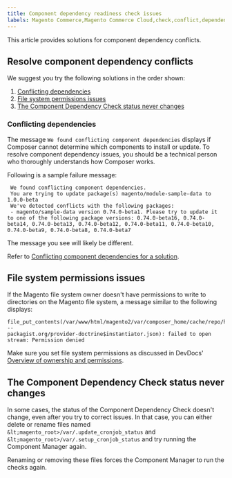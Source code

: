 ```yaml
---
title: Component dependency readiness check issues
labels: Magento Commerce,Magento Commerce Cloud,check,conflict,dependency,how to,readiness
---
```


This article provides solutions for component dependency conflicts.

## Resolve component dependency conflicts

We suggest you try the following solutions in the order shown:

1. [Conflicting dependencies](#trouble-depend-conflict)
1. [File system permissions issues](#trouble-depend-permission)
1. [The Component Dependency Check status never changes](#trouble-depend-state)

### Conflicting dependencies

The message `` We found conflicting component dependencies `` displays if Composer cannot determine which components to install or update. To resolve component dependency issues, you should be a technical person who thoroughly understands how Composer works.

Following is a sample failure message:

<pre><code class="language-terminal"> We found conflicting component dependencies.
 You are trying to update package(s) magento/module-sample-data to 1.0.0-beta
 We've detected conflicts with the following packages:
 - magento/sample-data version 0.74.0-beta1. Please try to update it to one of the following package versions: 0.74.0-beta16, 0.74.0-beta14, 0.74.0-beta13, 0.74.0-beta12, 0.74.0-beta11, 0.74.0-beta10, 0.74.0-beta9, 0.74.0-beta8, 0.74.0-beta7</code></pre>

<p class="info">The message you see will likely be different.</p>

Refer to [Conflicting component dependencies for a solution](https://support.magento.com/hc/en-us/articles/360033204651).

## File system permissions issues

If the Magento file system owner doesn't have permissions to write to directories on the Magento file system, a message similar to the following displays:

<pre><code class="language-terminal">file_put_contents(/var/www/html/magento2/var/composer_home/cache/repo/https---
packagist.org/provider-doctrine$instantiator.json): failed to open stream: Permission denied</code></pre>

Make sure you set file system permissions as discussed in DevDocs' [Overview of ownership and permissions](https://devdocs.magento.com/guides/v2.3/install-gde/prereq/file-sys-perms-over.html).

## The Component Dependency Check status never changes

In some cases, the status of the Component Dependency Check doesn't change, even after you try to correct issues. In that case, you can either delete or rename files named `` &lt;magento_root>/var/.update_cronjob_status `` and `` &lt;magento_root>/var/.setup_cronjob_status `` and try running the Component Manager again.

Renaming or removing these files forces the Component Manager to run the checks again.